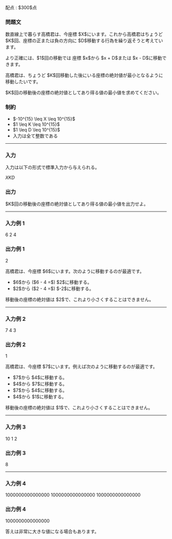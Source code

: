 
<div>

<span>

<span>

<p>
配点 : $300$点
</p>

<div>

<section>

### **問題文**

<p>
数直線上で暮らす高橋君は、今座標 $X$にいます。これから高橋君はちょうど $K$回、座標の正または負の方向に $D$移動する行為を繰り返そうと考えています。
</p>

<p>
より正確には、$1$回の移動では 座標 $x$から $x + D$または $x - D$に移動できます。
</p>

<p>
高橋君は、ちょうど $K$回移動した後にいる座標の絶対値が最小となるように移動したいです。
</p>

<p>
$K$回の移動後の座標の絶対値としてあり得る値の最小値を求めてください。
</p>

</section>

</div>

<div>

<section>

### **制約**

<ul>

<li>
$-10^{15} \leq X \leq 10^{15}$
</li>

<li>
$1 \leq K \leq 10^{15}$
</li>

<li>
$1 \leq D \leq 10^{15}$
</li>

<li>
入力は全て整数である
</li>

</ul>

</section>

</div>

---

<div>

<div>

<section>

### **入力**

<p>
入力は以下の形式で標準入力から与えられる。
</p>

<div>

$X$$K$$D$
</div>

</section>

</div>

<div>

<section>

### **出力**

<p>
$K$回の移動後の座標の絶対値としてあり得る値の最小値を出力せよ。
</p>

</section>

</div>

</div>

---

<div>

<section>

### **入力例 1**

<div>

6 2 4

</div>

</section>

</div>

<div>

<section>

### **出力例 1**

<div>

2

</div>

<p>
高橋君は、今座標 $6$にいます。次のように移動するのが最適です。
</p>

<ul>

<li>
$6$から ($6 - 4 =$) $2$に移動する。
</li>

<li>
$2$から ($2 - 4 =$) $-2$に移動する。
</li>

</ul>

<p>
移動後の座標の絶対値は $2$で、これより小さくすることはできません。
</p>

</section>

</div>

---

<div>

<section>

### **入力例 2**

<div>

7 4 3

</div>

</section>

</div>

<div>

<section>

### **出力例 2**

<div>

1

</div>

<p>
高橋君は、今座標 $7$にいます。例えば次のように移動するのが最適です。
</p>

<ul>

<li>
$7$から $4$に移動する。
</li>

<li>
$4$から $7$に移動する。
</li>

<li>
$7$から $4$に移動する。
</li>

<li>
$4$から $1$に移動する。
</li>

</ul>

<p>
移動後の座標の絶対値は $1$で、これより小さくすることはできません。
</p>

</section>

</div>

---

<div>

<section>

### **入力例 3**

<div>

10 1 2

</div>

</section>

</div>

<div>

<section>

### **出力例 3**

<div>

8

</div>

</section>

</div>

---

<div>

<section>

### **入力例 4**

<div>

1000000000000000 1000000000000000 1000000000000000

</div>

</section>

</div>

<div>

<section>

### **出力例 4**

<div>

1000000000000000

</div>

<p>
答えは非常に大きな値になる場合もあります。
</p>

</section>

</div>

</span>

</span>

</div>

